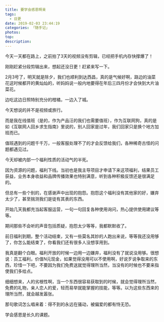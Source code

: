 ```yaml
---
title: 要学会感恩啊亲
tags:
  - 日更
date: 2019-02-03 23:44:19
categories: 「随手记」
photos:
top:
description:
---
```

今天一天都在路上，之前拍了3天的视频没有剪辑，已经把手机内存快撑爆了！

刚刚赶紧分段剪辑出来，想起还没日更！赶紧来写一下。

2月3号了，明天就是除夕，我们也顺利到达西昌，真的是气候好啊，路边的油菜花这时候都开的黄灿灿的，听妈妈说一般内地要得在年后三四月份才会快到大片油菜花。

边吃这边日照特别充分的柑橘，一边入了城。

今天想说的并不是视频或旅行。

而是我在线值班（是的，作为产品汪的我们也需要值班），作为互联网狗，真的是如《互联网人回乡求生指南》里说的，别人回家是过年，我们回家只是换个地方加班而已。

值班遇到的问题千千万，一般客服处理不了的才会反馈给我们，各种稀奇古怪的问题都遇见过。

今天却被内部一个福利性质的活动气的半死。

因为资源的问题，福利下线。当初也是我主导项目才申请下来这项福利，结果员工获益，业务本身收益和品牌传播效果也特别满意，听到各种积极反馈还是很满足的。

但总有一些个别的，在感谢声中出现的抱怨。抱怨这个福利没有其他家的好，嫌弃太少了，甚至揣测我们是徒有其表的东西。

开始几天我都充当起客服运营，一句一句回复各种使用询问，热心提供使用建议等等。

期间那些不会听的声音包括质疑，抱怨太少等等，我都默默收了。

前日福利到期，整个活动结束，又有一些莫名其妙的人跑出来说，等等我还没用够了，你怎么能结束了，你看我们还有很多人没想享用到。

我真是翻个白眼。福利开放的时候一边用一边嫌弃，福利没有了就说没用够。很想说：员工福利，价值N元现金，如果觉得没用可以不使用啊，好说歹说争取来的东西，珍惜一下吧，不要因为我们免费送就觉得理所当然，当没有的时候也不要来指使我们多给点。

细细想来，人的劣根性啊，当一个东西很容易获取到的时候，就会觉得理所当然，免费的礼物，亲人恋人的爱，轻而易举就能掌握的技能，等等。以为这些东西来的理所当然，就会越发嚣张。

那句歌词怎么唱来着：得不到的永远在骚动，被偏爱的都有恃无恐。

学会感恩是长久的课题。